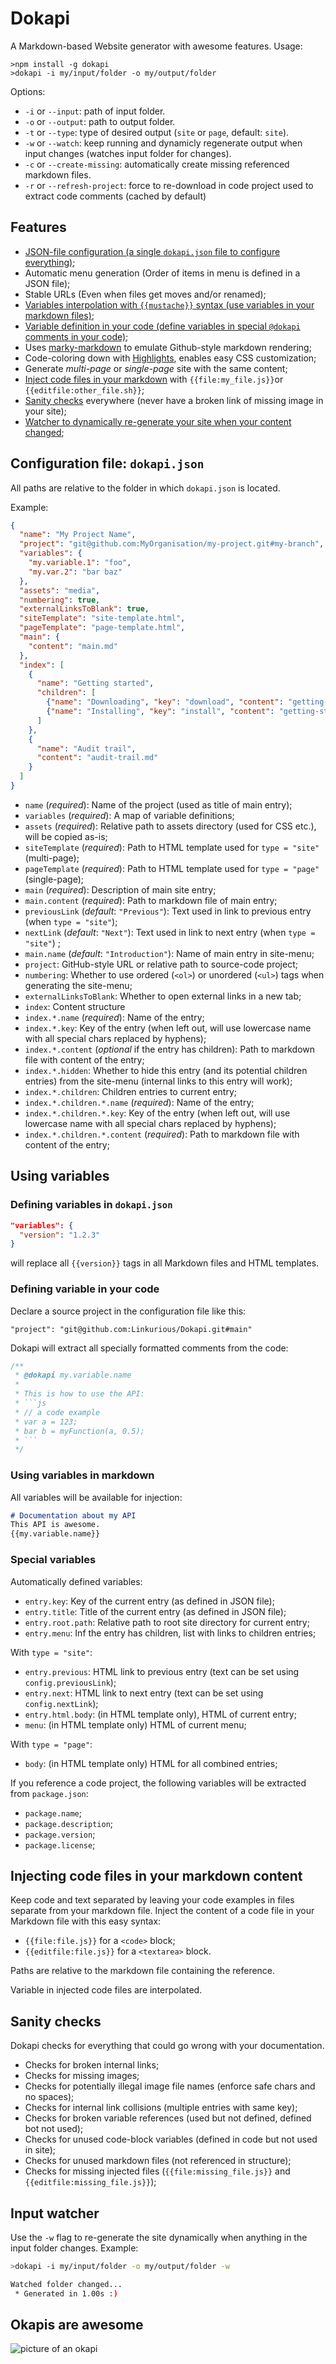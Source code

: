 # Dokapi

A Markdown-based Website generator with awesome features.
Usage:
```
>npm install -g dokapi
>dokapi -i my/input/folder -o my/output/folder
```

Options:
- `-i` or `--input`: path of input folder.
- `-o` or `--output`: path to output folder.
- `-t` or `--type`: type of desired output (`site`  or `page`, default: `site`).
- `-w` or `--watch`: keep running and dynamicly regenerate output when input changes (watches input folder for changes).
- `-c` or `--create-missing`: automatically create missing referenced markdown files. 
- `-r` or `--refresh-project`: force to re-download in code project used to extract code comments (cached by default)

## Features

- [JSON-file configuration (a single `dokapi.json` file to configure everything)](#configuration-file-dokapijson);
- Automatic menu generation (Order of items in menu is defined in a JSON file);
- Stable URLs (Even when files get moves and/or renamed);
- [Variables interpolation with `{{mustache}}` syntax (use variables in your markdown files)](#using-variables);
- [Variable definition in your code (define variables in special `@dokapi` comments in your code)](#defining-variable-in-your-code);
- Uses [marky-markdown](https://github.com/npm/marky-markdown#what-it-does) to emulate Github-style markdown rendering;
- Code-coloring down with [Highlights](https://www.npmjs.com/package/highlights), enables easy CSS customization;
- Generate *multi-page* or *single-page* site with the same content;
- [Inject code files in your markdown](#injecting-code-files-in-your-markdown-content) with `{{file:my_file.js}}`or `{{editfile:other_file.sh}}`;
- [Sanity checks](#sanity-checks) everywhere (never have a broken link of missing image in your site);
- [Watcher to dynamically re-generate your site when your content changed](#input-watcher);

## Configuration file: `dokapi.json` 

All paths are relative to the folder in which `dokapi.json` is located.

Example:
```json
{
  "name": "My Project Name",
  "project": "git@github.com:MyOrganisation/my-project.git#my-branch",
  "variables": {
    "my.variable.1": "foo",
    "my.var.2": "bar baz"
  },
  "assets": "media",
  "numbering": true,
  "externalLinksToBlank": true,
  "siteTemplate": "site-template.html",
  "pageTemplate": "page-template.html",
  "main": {
    "content": "main.md"
  },
  "index": [
    {
      "name": "Getting started",
      "children": [
        {"name": "Downloading", "key": "download", "content": "getting-started/download.md"},
        {"name": "Installing", "key": "install", "content": "getting-started/install.md"}
      ]
    },
    {
      "name": "Audit trail",
      "content": "audit-trail.md"
    }
  ]
}
``` 

- `name` (*required*): Name of the project (used as title of main entry);
- `variables` (*required*): A map of variable definitions;
- `assets` (*required*): Relative path to assets directory (used for CSS etc.), will be copied as-is;
- `siteTemplate` (*required*): Path to HTML template used for `type = "site"` (multi-page);
- `pageTemplate` (*required*): Path to HTML template used for `type = "page"` (single-page);
- `main` (*required*): Description of main site entry;
- `main.content` (*required*): Path to markdown file of main entry;
- `previousLink` (*default*: `"Previous"`): Text used in link to previous entry (when `type = "site"`); 
- `nextLink` (*default*: `"Next"`): Text used in link to next entry (when `type = "site"`) ;
- `main.name` (*default*: `"Introduction"`): Name of main entry in site-menu;
- `project`: GitHub-style URL or relative path to source-code project;
- `numbering`: Whether to use ordered (`<ol>`) or unordered (`<ul>`) tags when generating the site-menu;
- `externalLinksToBlank`: Whether to open external links in a new tab;
- `index`: Content structure
- `index.*.name` (*required*): Name of the entry;
- `index.*.key`: Key of the entry (when left out, will use lowercase name with all special chars replaced by hyphens);
- `index.*.content` (*optional* if the entry has children): Path to markdown file with content of the entry; 
- `index.*.hidden`: Whether to hide this entry (and its potential children entries) from the site-menu (internal links to this entry will work);  
- `index.*.children`: Children entries to current entry; 
- `index.*.children.*.name` (*required*): Name of the entry; 
- `index.*.children.*.key`: Key of the entry (when left out, will use lowercase name with all special chars replaced by hyphens); 
- `index.*.children.*.content` (*required*): Path to markdown file with content of the entry;

## Using variables

### Defining variables in `dokapi.json`
```JSON
"variables": {
  "version": "1.2.3"
}
```
will replace all `{{version}}` tags in all Markdown files and HTML templates.

### Defining variable in your code
Declare a source project in the configuration file like this:
```
"project": "git@github.com:Linkurious/Dokapi.git#main"
```

Dokapi will extract all specially formatted comments from the code:
```js
/**
 * @dokapi my.variable.name
 *
 * This is how to use the API:
 * ```js
 * // a code example
 * var a = 123;
 * bar b = myFunction(a, 0.5);
 * ```
 */
```

### Using variables in markdown
All variables will be available for injection:
```md
# Documentation about my API
This API is awesome.
{{my.variable.name}}
```

### Special variables

Automatically defined variables:

- `entry.key`: Key of the current entry (as defined in JSON file);
- `entry.title`: Title of the current entry (as defined in JSON file);
- `entry.root.path`: Relative path to root site directory for current entry;
- `entry.menu`: Inf the entry has children, list with links to children entries;

With `type = "site"`:

- `entry.previous`: HTML link to previous entry (text can be set using `config.previousLink`);
- `entry.next`: HTML link to next entry (text can be set using `config.nextLink`);
- `entry.html.body`: (in HTML template only), HTML of current entry;
- `menu`: (in HTML template only) HTML of current menu;

With `type = "page"`:

- `body`: (in HTML template only) HTML for all combined entries;

If you reference a code project, the following variables will be extracted from `package.json`:

- `package.name`;
- `package.description`;
- `package.version`;
- `package.license`;

## Injecting code files in your markdown content
 
Keep code and text separated by leaving your code examples in files separate from your markdown file.
Inject the content of a code file in your Markdown file with this easy syntax: 

- `{{file:file.js}}` for a `<code>` block;
- `{{editfile:file.js}}` for a `<textarea>` block.

Paths are relative to the markdown file containing the reference.

Variable in injected code files are interpolated.

## Sanity checks

Dokapi checks for everything that could go wrong with your documentation.

- Checks for broken internal links;
- Checks for missing images;
- Checks for potentially illegal image file names (enforce safe chars and no spaces);
- Checks for internal link collisions (multiple entries with same key);
- Checks for broken variable references (used but not defined, defined bot not used);
- Checks for unused code-block variables (defined in code but not used in site);
- Checks for unused markdown files (not referenced in structure);
- Checks for missing injected files (`{{file:missing_file.js}}` and `{{editfile:missing_file.js}}`);

## Input watcher

Use the `-w` flag to re-generate the site dynamically when anything in the input folder changes.
Example:
```sh
>dokapi -i my/input/folder -o my/output/folder -w

Watched folder changed...
 * Generated in 1.00s :)
```

## Okapis are awesome

![picture of an okapi](https://upload.wikimedia.org/wikipedia/commons/b/b5/Okapia_johnstoni01.jpg)
